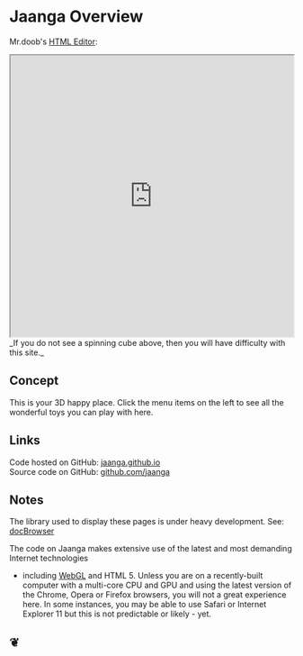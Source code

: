 Jaanga Overview
===============

Mr.doob's [HTML Editor]( http://www.mrdoob.com/projects/htmleditor/ ):
<iframe src="http://www.mrdoob.com/projects/htmleditor/" width=100% height=500px>iframe not visible when viewed on github.com</iframe>
_If you do not see a spinning cube above, then you will have difficulty with this site._

## Concept
This is your 3D happy place. Click the menu items on the left to see all the wonderful toys you can play with here.

## Links

Code hosted on GitHub: <a href="http://jaanga.github.io/" target="_blank">jaanga.github.io</a>  
Source code on GitHub: <a href="https://github.com/jaanga/" target="_blank">github.com/jaanga</a>

## Notes
The library used to display these pages is under heavy development. See: [docBrowser]( https://github.com/jaanga/libs/tree/gh-pages/db/ "Your GitHub hosted pages buddy" ) 
	
The code on Jaanga makes extensive use of the latest and most demanding Internet technologies 
- including [WebGL]( http://get.webgl.org/ "Thank you Khronos Group!") and HTML 5. 
Unless you are on a recently-built computer with a multi-core CPU and GPU and using the latest version of the Chrome, Opera or Firefox browsers, 
you will not a great experience here. In some instances, you may be able to use Safari or Internet Explorer 11 but this is not predictable or likely - yet. 
		

<h2>&#x2766;</h2>


